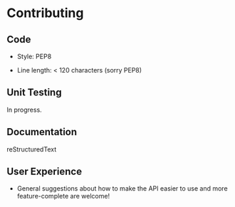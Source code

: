 Contributing
============


## Code

- Style: PEP8
  
- Line length: < 120 characters (sorry PEP8)

## Unit Testing

In progress.

## Documentation

reStructuredText

## User Experience

- General suggestions about how to make the API 
  easier to use and more feature-complete are welcome!
